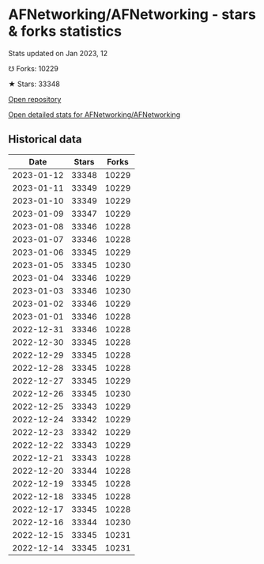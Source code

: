 # AFNetworking/AFNetworking - stars & forks statistics

Stats updated on Jan 2023, 12

☋ Forks: 10229

★ Stars: 33348

[Open repository](https://github.com/AFNetworking/AFNetworking)

[Open detailed stats for AFNetworking/AFNetworking](https://reviewgithub.com/rep/AFNetworking/AFNetworking)

## Historical data
| Date | Stars | Forks |
|------|-------|-------|
| 2023-01-12 | 33348 | 10229 | 
| 2023-01-11 | 33349 | 10229 | 
| 2023-01-10 | 33349 | 10229 | 
| 2023-01-09 | 33347 | 10229 | 
| 2023-01-08 | 33346 | 10228 | 
| 2023-01-07 | 33346 | 10228 | 
| 2023-01-06 | 33345 | 10229 | 
| 2023-01-05 | 33345 | 10230 | 
| 2023-01-04 | 33346 | 10229 | 
| 2023-01-03 | 33346 | 10230 | 
| 2023-01-02 | 33346 | 10229 | 
| 2023-01-01 | 33346 | 10228 | 
| 2022-12-31 | 33346 | 10228 | 
| 2022-12-30 | 33345 | 10228 | 
| 2022-12-29 | 33345 | 10228 | 
| 2022-12-28 | 33345 | 10228 | 
| 2022-12-27 | 33345 | 10229 | 
| 2022-12-26 | 33345 | 10230 | 
| 2022-12-25 | 33343 | 10229 | 
| 2022-12-24 | 33342 | 10229 | 
| 2022-12-23 | 33342 | 10229 | 
| 2022-12-22 | 33343 | 10229 | 
| 2022-12-21 | 33343 | 10228 | 
| 2022-12-20 | 33344 | 10228 | 
| 2022-12-19 | 33345 | 10228 | 
| 2022-12-18 | 33345 | 10228 | 
| 2022-12-17 | 33345 | 10228 | 
| 2022-12-16 | 33344 | 10230 | 
| 2022-12-15 | 33345 | 10231 | 
| 2022-12-14 | 33345 | 10231 | 

